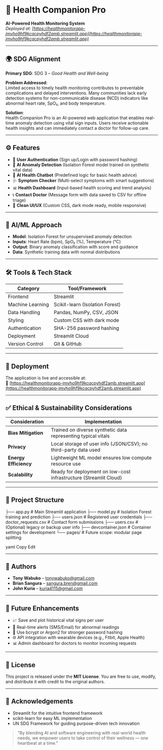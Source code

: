 # 🏥 Health Companion Pro

**AI-Powered Health Monitoring System**  
_Deployed at: [https://healthmonitorapp-jmvho9hf9kcqcpyhdf2amb.streamlit.app](https://healthmonitorapp-jmvho9hf9kcqcpyhdf2amb.streamlit.app)_

---

## 🌍 SDG Alignment

**Primary SDG**: SDG 3 – *Good Health and Well-being*

**Problem Addressed**:  
Limited access to timely health monitoring contributes to preventable complications and delayed interventions. Many communities lack early detection systems for non-communicable disease (NCD) indicators like abnormal heart rate, SpO₂, and body temperature.

**Solution**:  
Health Companion Pro is an AI-powered web application that enables real-time anomaly detection using vital sign inputs. Users receive actionable health insights and can immediately contact a doctor for follow-up care.

---

## ⚙️ Features

- 🔐 **User Authentication** (Sign up/Login with password hashing)
- 🧠 **AI Anomaly Detection** (Isolation Forest model trained on synthetic vital data)
- 🤖 **AI Health Chatbot** (Predefined logic for basic health advice)
- 🩺 **Symptom Checker** (Multi-select symptoms with smart suggestions)
- 📊 **Health Dashboard** (Input-based health scoring and trend analysis)
- 📞 **Contact Doctor** (Message form with data saved to CSV for offline triage)
- 🧘 **Clean UI/UX** (Custom CSS, dark mode ready, mobile responsive)

---

## 🧠 AI/ML Approach

- **Model**: Isolation Forest for unsupervised anomaly detection
- **Inputs**: Heart Rate (bpm), SpO₂ (%), Temperature (°C)
- **Output**: Binary anomaly classification with score and guidance
- **Data**: Synthetic training data with normal distributions

---

## 🛠 Tools & Tech Stack

| Category           | Tool/Framework             |
|--------------------|----------------------------|
| Frontend           | Streamlit                  |
| Machine Learning   | Scikit-learn (Isolation Forest) |
| Data Handling      | Pandas, NumPy, CSV, JSON   |
| Styling            | Custom CSS with dark mode  |
| Authentication     | SHA-256 password hashing   |
| Deployment         | Streamlit Cloud            |
| Version Control    | Git & GitHub               |

---

## 🚀 Deployment

The application is live and accessible at:  
🔗 [https://healthmonitorapp-jmvho9hf9kcqcpyhdf2amb.streamlit.app](https://healthmonitorapp-jmvho9hf9kcqcpyhdf2amb.streamlit.app)

---

## ✅ Ethical & Sustainability Considerations

| Consideration      | Implementation                                                 |
|--------------------|----------------------------------------------------------------|
| **Bias Mitigation**     | Trained on diverse synthetic data representing typical vitals     |
| **Privacy**             | Local storage of user info (JSON/CSV); no third-party data used   |
| **Energy Efficiency**   | Lightweight ML model ensures low compute resource use             |
| **Scalability**         | Ready for deployment on low-cost infrastructure (Streamlit Cloud) |

---

## 📁 Project Structure

├── app.py # Main Streamlit application
├── model.py # Isolation Forest training and prediction
├── users.json # Registered user credentials
├── doctor_requests.csv # Contact form submissions
├── users.csv # (Optional) legacy or backup user info
├── devcontainer.json # Container settings for development
└── pages/ # Future scope: modular page splitting

yaml
Copy
Edit

---

## 👥 Authors

- **Tony Wabuko** – [tonywabuko@gmail.com](mailto:tonywabuko@gmail.com)  
- **Brian Sangura** – [sangura.bren@gmail.com](mailto:sangura.bren@gmail.com)  
- **John Kuria** – [kuria4115@gmail.com](mailto:kuria4115@gmail.com)

---

## 🧭 Future Enhancements

- 📈 Save and plot historical vital signs per user
- 🔔 Real-time alerts (SMS/Email) for abnormal readings
- 🔐 Use bcrypt or Argon2 for stronger password hashing
- 🌐 API integration with wearable devices (e.g., Fitbit, Apple Health)
- 📊 Admin dashboard for doctors to monitor incoming requests

---

## 📜 License

This project is released under the **MIT License**. You are free to use, modify, and distribute it with credit to the original authors.

---

## 🙌 Acknowledgements

- Streamlit for the intuitive frontend framework  
- scikit-learn for easy ML implementation  
- UN SDG Framework for guiding purpose-driven tech innovation

> "By blending AI and software engineering with real-world health needs, we empower users to take control of their wellness — one heartbeat at a time."
